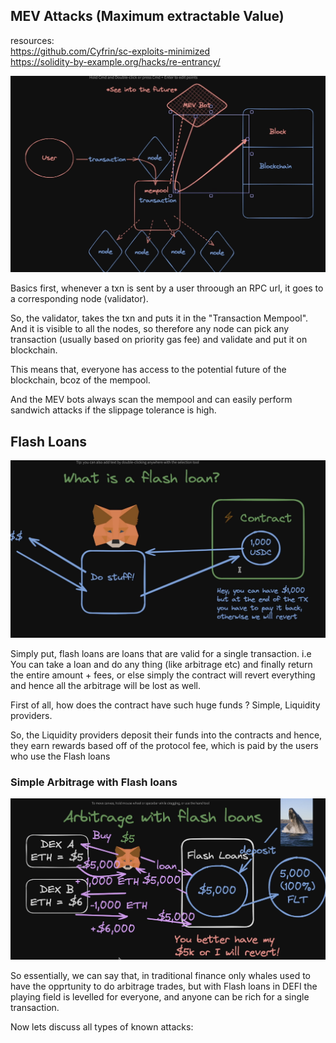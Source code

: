 ## MEV Attacks (Maximum extractable Value)

resources:<br>
https://github.com/Cyfrin/sc-exploits-minimized<br>
https://solidity-by-example.org/hacks/re-entrancy/

![alt text](https://github.com/harshasingamshetty1/advanced-solidity-learnings/blob/main/resources/20.png?raw=true)

Basics first, whenever a txn is sent by a user throough an RPC url, it goes to a corresponding node (validator).

So, the validator, takes the txn and puts it in the "Transaction Mempool".
And it is visible to all the nodes, so therefore any node can pick any transaction (usually based on priority gas fee) and validate and put it on blockchain.

This means that, everyone has access to the potential future of the blockchain, bcoz of the mempool.

And the MEV bots always scan the mempool and can easily perform sandwich attacks if the slippage tolerance is high.

## Flash Loans

![alt text](https://github.com/harshasingamshetty1/advanced-solidity-learnings/blob/main/resources/21.png?raw=true)

Simply put, flash loans are loans that are valid for a single transaction.
i.e You can take a loan and do any thing (like arbitrage etc) and finally return the entire amount + fees, or else simply the contract will revert everything and hence all the arbitrage will be lost as well.

First of all, how does the contract have such huge funds ?
Simple, Liquidity providers.

So, the Liquidity providers deposit their funds into the contracts and hence, they earn rewards based off of the protocol fee, which is paid by the users who use the Flash loans

### Simple Arbitrage with Flash loans

![alt text](https://github.com/harshasingamshetty1/advanced-solidity-learnings/blob/main/resources/22.png?raw=true)

So essentially, we can say that, in traditional finance only whales used to have the opprtunity to do arbitrage trades, but with Flash loans in DEFI the playing field is levelled for everyone, and anyone can be rich for a single transaction.

Now lets discuss all types of known attacks:

